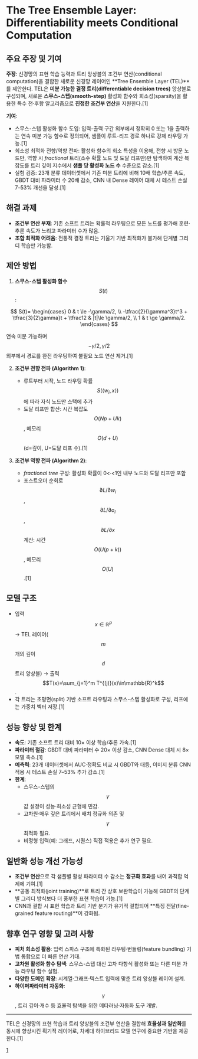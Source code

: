 # The Tree Ensemble Layer: Differentiability meets Conditional Computation

## 주요 주장 및 기여  
**주장**: 신경망의 표현 학습 능력과 트리 앙상블의 조건부 연산(conditional computation)을 결합한 새로운 신경망 레이어인 **Tree Ensemble Layer (TEL)**를 제안한다. TEL은 **미분 가능한 결정 트리(differentiable decision trees)** 앙상블로 구성되며, 새로운 **스무스-스텝(smooth-step)** 활성화 함수와 희소성(sparsity)을 활용한 특수 전·후향 알고리즘으로 **진정한 조건부 연산**을 지원한다.[1]

**기여**:  
- 스무스-스텝 활성화 함수 도입: 입력-출력 구간 외부에서 정확히 0 또는 1을 출력하는 연속 미분 가능 함수로 정의되어, 샘플이 루트-리프 경로 하나로 강제 라우팅 가능.[1]
- 희소성 최적화 전향/역향 전파: 활성화 함수의 희소 특성을 이용해, 전향 시 방문 노드만, 역향 시 *fractional* 트리(소수 확률 노드 및 도달 리프만)만 탐색하여 계산 복잡도를 트리 깊이 지수에서 **샘플 당 활성화 노드 수** 수준으로 감소.[1]
- 실험 검증: 23개 분류 데이터셋에서 기존 미분 트리에 비해 10배 학습/추론 속도, GBDT 대비 파라미터 수 20배 감소, CNN 내 Dense 레이어 대체 시 테스트 손실 7–53% 개선을 달성.[1]

## 해결 과제  
- **조건부 연산 부재**: 기존 소프트 트리는 확률적 라우팅으로 모든 노드를 평가해 훈련·추론 속도가 느리고 파라미터 수가 많음.  
- **조합 최적화 어려움**: 전통적 결정 트리는 기울기 기반 최적화가 불가해 단계별 그리디 학습만 가능함.

## 제안 방법  
1. **스무스-스텝 활성화 함수** $$S(t)$$:  

$$  
   S(t)=  
   \begin{cases}  
     0 & t \le -\gamma/2, \\  
     -\tfrac{2}{\gamma^3}t^3 + \tfrac{3}{2\gamma}t + \tfrac12 & |t|\le \gamma/2, \\  
     1 & t \ge \gamma/2.  
   \end{cases}  
   $$  
   
   연속 미분 가능하며 $$-\gamma/2, \gamma/2$$ 외부에서 경로를 완전 라우팅하여 불필요 노드 연산 제거.[1]

2. **조건부 전향 전파 (Algorithm 1)**:  
   - 루트부터 시작, 노드 라우팅 확률 $$S(\langle w_i,x\rangle)$$에 따라 자식 노드만 스택에 추가  
   - 도달 리프만 합산: 시간 복잡도 $$O(Np + Uk)$$, 메모리 $$O(d+U)$$ (d=깊이, U=도달 리프 수).[1]

3. **조건부 역향 전파 (Algorithm 2)**:  
   - *fractional tree* 구성: 활성화 확률이 0<∙<1인 내부 노드와 도달 리프만 포함  
   - 포스트오더 순회로 $$\partial L/\partial w_i$$, $$\partial L/\partial o_l$$, $$\partial L/\partial x$$ 계산: 시간 $$O(U(p+k))$$, 메모리 $$O(U)$$.[1]

## 모델 구조  
- 입력 $$x\in\mathbb{R}^p$$ → TEL 레이어($$m$$개의 깊이 $$d$$ 트리 앙상블) → 출력 $$T(x)=\sum_{j=1}^m T^{(j)}(x)\in\mathbb{R}^k$$.  
- 각 트리는 초평면(split) 기반 소프트 라우팅과 스무스-스텝 활성화로 구성, 리프에는 가중치 벡터 저장.[1]

## 성능 향상 및 한계  
- **속도**: 기존 소프트 트리 대비 10× 이상 학습/추론 가속.[1]
- **파라미터 절감**: GBDT 대비 파라미터 수 20× 이상 감소, CNN Dense 대체 시 8× 모델 축소.[1]
- **예측력**: 23개 데이터셋에서 AUC·정확도 비교 시 GBDT와 대등, 이미지 분류 CNN 적용 시 테스트 손실 7–53% 추가 감소.[1]
- **한계**:  
  - 스무스-스텝의 $$\gamma$$ 값 설정이 성능·희소성 균형에 민감.  
  - 고차원·매우 깊은 트리에서 배치 정규화 의존 및 $$\gamma$$ 최적화 필요.  
  - 비정형 입력(예: 그래프, 시퀀스) 직접 적용은 추가 연구 필요.

## 일반화 성능 개선 가능성  
- **조건부 연산**으로 각 샘플별 활성 파라미터 수 감소는 **정규화 효과**를 내어 과적합 억제에 기여.[1]
- **공동 최적화(joint training)**로 트리 간 상호 보완학습이 가능해 GBDT의 단계별 그리디 방식보다 더 풍부한 표현 학습이 가능.[1]
- CNN과 결합 시 표현 학습과 트리 기반 분기가 유기적 결합되어 **특징 전달(fine-grained feature routing)**이 강화됨.

## 향후 연구 영향 및 고려 사항  
- **피처 희소성 활용**: 입력 스파스 구조에 특화된 라우팅·번들링(feature bundling) 기법 통합으로 더 빠른 연산 기대.  
- **고차원 활성화 함수 탐색**: 스무스-스텝 대신 고차 다항식 활성화 또는 다른 미분 가능 라우팅 함수 실험.  
- **다양한 도메인 확장**: 시계열·그래프·텍스트 입력에 맞춘 트리 앙상블 레이어 설계.  
- **하이퍼파라미터 자동화**: $$\gamma$$, 트리 깊이·개수 등 효율적 탐색을 위한 메타러닝·자동화 도구 개발.

***

TEL은 신경망의 표현 학습과 트리 앙상블의 조건부 연산을 결합해 **효율성과 일반화**를 동시에 향상시킨 획기적 레이어로, 차세대 하이브리드 모델 연구에 중요한 기반을 제공한다.[1]

[1](https://ppl-ai-file-upload.s3.amazonaws.com/web/direct-files/attachments/65988149/ae6bf8c6-62f6-4c78-a380-39da90b1563a/2002.07772v2.pdf)
